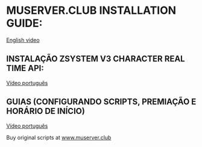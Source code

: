 # MUSERVER.CLUB INSTALLATION GUIDE:
<a href="https://www.youtube.com/watch?v=Hz1gZW1rZ34">English video</a> &nbsp;

## INSTALAÇÃO ZSYSTEM V3 CHARACTER REAL TIME API:
<a href="https://www.youtube.com/watch?v=K1Zp7YkKLJg&ab_channel=MuserverClub">Vídeo português</a> &nbsp;

## GUIAS (CONFIGURANDO SCRIPTS, PREMIAÇÃO E HORÁRIO DE INÍCIO)
<a href="https://youtu.be/uibXJWw48Qg">Vídeo português</a> &nbsp;

Buy original scripts at www.muserver.club

